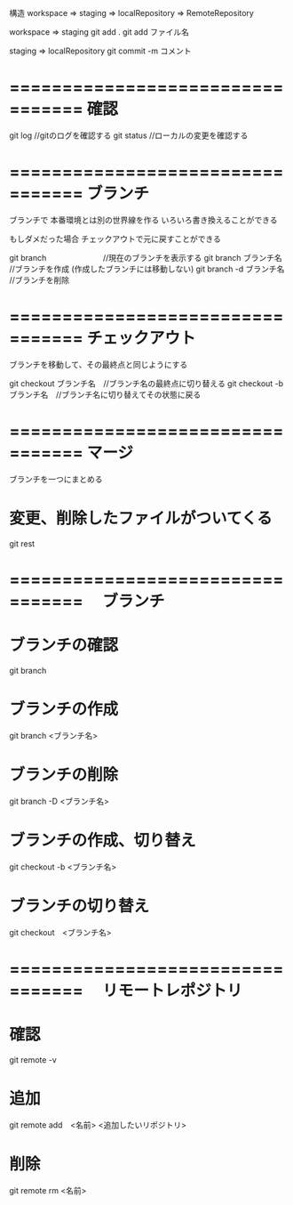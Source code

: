 構造
workspace => staging => localRepository => RemoteRepository

workspace => staging
git add .
git add ファイル名


staging => localRepository
git commit -m コメント



=================================
確認
=================================
git log    //gitのログを確認する
git status  //ローカルの変更を確認する

=================================
ブランチ
=================================
ブランチで
本番環境とは別の世界線を作る
いろいろ書き換えることができる

もしダメだった場合
チェックアウトで元に戻すことができる

git branch  　　　　　　　//現在のブランチを表示する
git branch ブランチ名    //ブランチを作成 (作成したブランチには移動しない)
git branch -d ブランチ名 //ブランチを削除

=================================
チェックアウト
=================================
ブランチを移動して、その最終点と同じようにする

git checkout ブランチ名　//ブランチ名の最終点に切り替える
git checkout -b ブランチ名　//ブランチ名に切り替えてその状態に戻る

=================================
マージ
=================================
ブランチを一つにまとめる



# 変更、削除したファイルがついてくる
git rest



=================================
　ブランチ
=================================

# ブランチの確認
git branch

# ブランチの作成
git branch <ブランチ名>

# ブランチの削除
git branch -D <ブランチ名>

# ブランチの作成、切り替え
git checkout -b <ブランチ名>

# ブランチの切り替え
git checkout　<ブランチ名>


=================================
　リモートレポジトリ
=================================

# 確認
git remote -v

# 追加
git remote add　<名前> <追加したいリポジトリ>

# 削除
git remote rm <名前>

